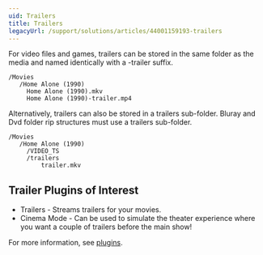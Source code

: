```yaml
---
uid: Trailers
title: Trailers
legacyUrl: /support/solutions/articles/44001159193-trailers
---
```


For video files and games, trailers can be stored in the same folder as the media and named identically with a -trailer suffix.

```
/Movies
   /Home Alone (1990)
     Home Alone (1990).mkv
     Home Alone (1990)-trailer.mp4
```

Alternatively, trailers can also be stored in a trailers sub-folder. Bluray and Dvd folder rip structures must use a trailers sub-folder.

```
/Movies
   /Home Alone (1990)
     /VIDEO_TS
     /trailers
         trailer.mkv
```

## Trailer Plugins of Interest

* Trailers - Streams trailers for your movies.
* Cinema Mode - Can be used to simulate the theater experience where you want a couple of trailers before the main show!

For more information, see [plugins](Plugins).